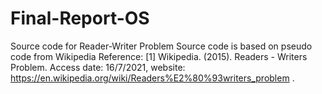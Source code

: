 # Final-Report-OS
Source code for Reader-Writer Problem
Source code is based on pseudo code from Wikipedia
Reference:
[1] Wikipedia. (2015). Readers - Writers Problem. Access date: 16/7/2021, website: https://en.wikipedia.org/wiki/Readers%E2%80%93writers_problem .
